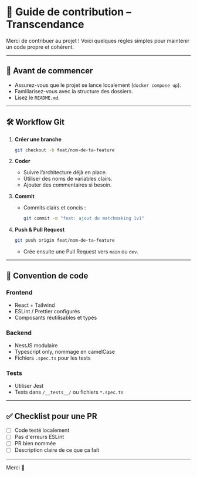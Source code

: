 # 🤝 Guide de contribution – Transcendance

Merci de contribuer au projet ! Voici quelques règles simples pour maintenir un code propre et cohérent.

---

## 🧪 Avant de commencer

- Assurez-vous que le projet se lance localement (`docker compose up`).
- Familiarisez-vous avec la structure des dossiers.
- Lisez le `README.md`.

---

## 🛠️ Workflow Git

1. **Créer une branche**
   ```bash
   git checkout -b feat/nom-de-ta-feature
   ```

2. **Coder**
   - Suivre l’architecture déjà en place.
   - Utiliser des noms de variables clairs.
   - Ajouter des commentaires si besoin.

3. **Commit**
   - Commits clairs et concis :
     ```bash
     git commit -m "feat: ajout du matchmaking 1v1"
     ```

4. **Push & Pull Request**
   ```bash
   git push origin feat/nom-de-ta-feature
   ```
   - Crée ensuite une Pull Request vers `main` ou `dev`.

---

## 🧼 Convention de code

### Frontend
- React + Tailwind
- ESLint / Prettier configurés
- Composants réutilisables et typés

### Backend
- NestJS modulaire
- Typescript only, nommage en camelCase
- Fichiers `.spec.ts` pour les tests

### Tests
- Utiliser Jest
- Tests dans `/__tests__/` ou fichiers `*.spec.ts`

---

## ✅ Checklist pour une PR

- [ ] Code testé localement
- [ ] Pas d'erreurs ESLint
- [ ] PR bien nommée
- [ ] Description claire de ce que ça fait

---

Merci 🙏
